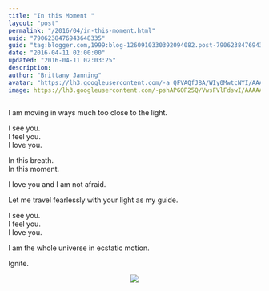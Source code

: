 ```yaml
---
title: "In this Moment "
layout: "post"
permalink: "/2016/04/in-this-moment.html"
uuid: "7906238476943648335"
guid: "tag:blogger.com,1999:blog-1260910330392094082.post-7906238476943648335"
date: "2016-04-11 02:00:00"
updated: "2016-04-11 02:03:25"
description:
author: "Brittany Janning"
avatar: "https://lh3.googleusercontent.com/-a_QFVAQfJ8A/WIy0MwtcNYI/AAAAAAAAAYU/MjTQjocbF6Q/s640/IMG_20170126_093835_269.jpg"
image: https://lh3.googleusercontent.com/-pshAPGOP25Q/VwsFVlFdswI/AAAAAAAAAMc/xfNtDD6TGJg/s640/20160410_205326.jpg
---
```


<div class="css-full-post-content js-full-post-content">
<p dir="ltr">I am moving in ways much too close to the light.</p><p dir="ltr">I see you.<br>I feel you.<br>I love you. </p><p dir="ltr">In this breath.<br>In this moment. </p><p dir="ltr">I love you and I am not afraid.</p><p dir="ltr">Let me travel fearlessly with your light as my guide.</p><p dir="ltr">I see you.<br>I feel you.<br>I love you. </p><p dir="ltr">I am the whole universe in ecstatic motion.</p><p dir="ltr">Ignite.</p><div class="separator" style="clear: both; text-align: center;"> <a href="https://lh3.googleusercontent.com/-pshAPGOP25Q/VwsFVlFdswI/AAAAAAAAAMc/xfNtDD6TGJg/s1600/20160410_205326.jpg" imageanchor="1" style="margin-left: 1em; margin-right: 1em;"> <img border="0" src="https://lh3.googleusercontent.com/-pshAPGOP25Q/VwsFVlFdswI/AAAAAAAAAMc/xfNtDD6TGJg/s640/20160410_205326.jpg"> </a> </div>
</div>
